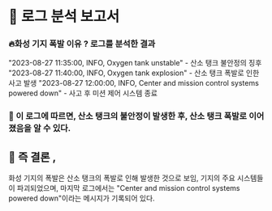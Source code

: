 # 🚀 로그 분석 보고서

### 🔥화성 기지 폭발 이유 ? 로그를 분석한 결과
"2023-08-27 11:35:00, INFO, Oxygen tank unstable" - 산소 탱크 불안정의 징후
"2023-08-27 11:40:00, INFO, Oxygen tank explosion" - 산소 탱크 폭발로 인한 사고 발생
"2023-08-27 12:00:00, INFO, Center and mission control systems powered down" - 사고 후 미션 제어 시스템 종료

### 📌 이 로그에 따르면, 산소 탱크의 불안정이 발생한 후, 산소 탱크 폭발로 이어졌음을 알 수 있다.

## 📝 즉 결론 , 
화성 기지의 폭발은 산소 탱크의 폭발로 인해 발생한 것으로 보임, 기지의 주요 시스템들이 파괴되었으며, 마지막 로그에서는 "Center and mission control systems powered down"이라는 메시지가 기록되어 있다.
